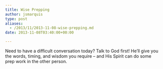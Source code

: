 ```yaml
---
title: Wise Prepping
author: jsmarquis
type: post
aliases:
  - /2013/11/2013-11-08-wise-prepping.md
date: 2013-11-08T03:40:00+00:00

---
```

Need to have a difficult conversation today? Talk to God first! He&#8217;ll give you the words, timing, and wisdom you require &#8211; and His Spirit can do some prep work in the other person.